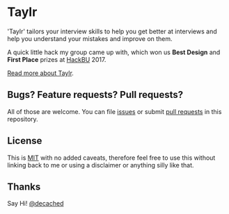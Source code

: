 # Taylr

'Taylr' tailors your interview skills to help you get better at interviews and
help you understand your mistakes and improve on them. 

A quick little hack my group came up with, which won us **Best Design** and
**First Place** prizes at [HackBU] 2017.

[Read more about Taylr][devpost].

## Bugs? Feature requests? Pull requests?
All of those are welcome. You can file [issues] or submit [pull requests][pulls]
in this repository.

## License
This is [MIT] with no added caveats, therefore feel free to use this without
linking back to me or using a disclaimer or anything silly like that.

## Thanks
Say Hi! [@decached]


[@decached]: https://twitter.com/decached
[devpost]: https://devpost.com/software/taylor
[HackBU]: http://hackbu.org
[MIT]: LICENSE.md
[issues]: https://github.com/decached/taylr/issues
[pulls]: https://github.com/decached/taylr/pulls
